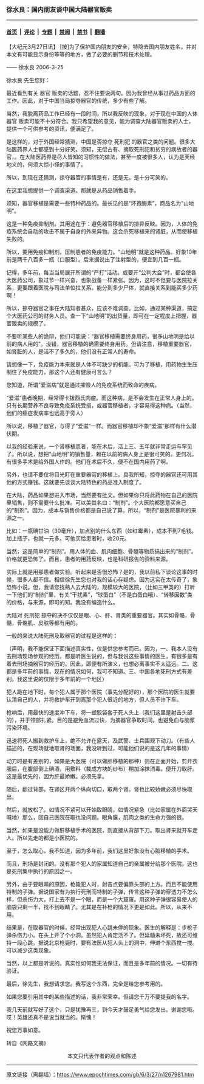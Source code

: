 ### 徐水良：国内朋友谈中国大陆器官贩卖

---

#### [首页](../../../..?n1267981) &nbsp;|&nbsp; [评论](../../../../../epoch-comment?n1267981) &nbsp;|&nbsp; [专题](../../../../../epoch-special?n1267981) &nbsp;|&nbsp; [禁闻](../../../../../epoch-news?n1267981) &nbsp;|&nbsp; [禁书](../../../../../books?n1267981) &nbsp;|&nbsp; [翻墙](https://github.com/gfw-breaker/nogfw/blob/master/README.md?n1267981)


<div class="post_content" id="artbody" itemprop="articleBody">
 <!-- article content begin -->
 <p>
  【大纪元3月27日讯】 [按]为了保护国内朋友的安全，特隐去国内朋友姓名，并对本文有可能显示身份等等的地方，做了必要的删节和技术处理。
 </p>
 <p>
  ——
  <ok href="https://www.epochtimes.com/gb/tag/%E5%BE%90%E6%B0%B4%E8%89%AF.html">
   徐水良
  </ok>
  2006-3-25
 </p>
 <p>
  <ok href="https://www.epochtimes.com/gb/tag/%E5%BE%90%E6%B0%B4%E8%89%AF.html">
   徐水良
  </ok>
  先生您好：
 </p>
 <p>
  最近看到有关
  <ok href="https://www.epochtimes.com/gb/tag/%E5%99%A8%E5%AE%98.html">
   器官
  </ok>
  贩卖的话题，忍不住要说两句。因为我曾经从事过药品方面的工作。因此，对于中国当局掠夺器官的传统，多少有些了解。
 </p>
 <p>
  当然，我脱离药品工作已经有一段时间，所以我反映的现象，对于现在中国的人体
  <ok href="https://www.epochtimes.com/gb/tag/%E5%99%A8%E5%AE%98.html">
   器官
  </ok>
  贩卖可能不十分符合。我只希望我的意见，能为调查大陆器官贩卖的人士，提供一个可供参考的资讯，便满足了。
 </p>
 <p>
  是这样的，对于外国经常猜测，中国是否掠夺
  <ok href="https://www.epochtimes.com/gb/tag/%E6%AD%BB%E5%88%91%E7%8A%AF.html">
   死刑犯
  </ok>
  的器官之类的问题。很多大陆医药界人士都感到十分好笑。须知，无偿占有、摘取死刑犯和贫穷的病故者的器官，。在大陆医药界是尽人皆知的习惯性的做法，甚至一度被很多人，认为是天经地义的，何须大惊小怪的事情了。
 </p>
 <p>
  所以，到现在还猜测，掠夺器官的事情是有，还是无，是十分可笑的。
 </p>
 <p>
  在这里我想提供一个调查渠道。那就是从药品销售着手。
 </p>
 <p>
  须知，器官移植是需要一些特种药品的。最长见的是“环孢酶素”，商品名为“山地明”。
 </p>
 <p>
  这是一种免疫抑制剂。其用途在于：避免器官移植后的排异反映。因为，人体的免疫系统会自动的攻击不属于自身的外来异物。这会杀死移植来的肾脏，从而使移植失败的。
 </p>
 <p>
  所以，要用免疫抑制剂，压制患者的免疫能力。“山地明”就是这种药品。好象10年前是两千八百多一瓶（口服型）。后来据说出了注射型的，便宜到几百一瓶。
 </p>
 <p>
  记得，多年前，每当当局展开所谓的“严打”活动。或要开“公判大会”时，都会使各大医药公司，象过节一样兴奋，也象战备一样紧张。因为，这时不但要与医院拉关系，更要跟着医院与司法单位拉关系。能分到多少尸体，就直接关系到能买多少药啊！
 </p>
 <p>
  所以，掠夺器官之事在大陆知者甚众，应该不难调查。比如，通过某种渠道，搞定个大医药公司的财务人员。查一下“山地明”的出货量，即可在一定程度上把握，器官贩卖的规模了。
 </p>
 <p>
  不要听某些人的诡辩，他们可能说：“器官移植需要终身用药，很多山地明是给以前的病人用的”。没错，器官移植的确需要终身用药。但请注意，移植重要器官，如肾脏的人，是活不了多久的，他们没有正常人的寿命。
 </p>
 <p>
  请想像一下，免疫能力本来就是人体不可缺少的机能。可为了移植，用药物生生压制住了免疫能力，那这个人还有健康可言么？
 </p>
 <p>
  您知道，所谓“爱滋病”就是通过摧毁人的免疫系统而致命的疾病。
 </p>
 <p>
  “爱滋”患者晚期，经常得卡拨西氏肉瘤。而这种病，是不会发生在正常人身上的。只有长期营养不良导致免疫系统受损，或器官移植者，才容易得这种病。（当然，他们的癌症发病率也远高于旁人）
 </p>
 <p>
  所以说，移植了器官，与得了“爱滋”一样。而器官移植却不象“爱滋”那样有什么潜伏期。
 </p>
 <p>
  以我的经验来说，一个肾移植患者，能在术后，活上三、五年就非常走运与罕见了。所以说，想把“山地明”的销售量，赖在以前的病人身上是很可笑的。更何况，有很多手术是给外国人作的。他们在术后不久，便不在国内用药了啊。
 </p>
 <p>
  另外，也请不要仅将目光盯在重要器官的移植上。具我所知，掠夺的器官还可用其他的方式赚钱。这就要先谈谈大陆特色的药品准入制度了。
 </p>
 <p>
  在大陆，药品如果想进入市场，当然要有批文。但如果你只将此药物在自己的医院里销售，则不需要什么批准。可以美其名曰：“制剂”。个大医院都愿意买自己的“制剂”。因为，成本与销售价格都是自己说了算。所以，“制剂”是医院暴利的来源之一。
 </p>
 <p>
  比如：一瓶碘甘油（30毫升），加点别的什么东西（如红霉素），成本不到7毛钱。加上瓶子，也就一元多。可他买给患者时，收20元。
 </p>
 <p>
  当然，这是简单的“制剂”。用人体的血、肌肉细胞、骨髓等物质搞出来的“制剂”。价格就更恐怖了。而且，患者的用药反映，也是科研报告的资料来源。
 </p>
 <p>
  实际上就是用那患者做实验。听起来是否很恐怖？是的，我以前私下谈论这事的时候，很多人都不信。相信徐先生您也对我的话心存疑虑。因为这实在太传奇了，象恐怖小说。但，我请您找熟人去大陆的，规模较大的医院，（比如三甲类的）打听一下他们的“制剂”里，有关“干扰素”，“球蛋白”（不是白蛋白哦）、“转移因数”类的价格，与来源，即可的知。我没有编造什么。
 </p>
 <p>
  大陆对
  <ok href="https://www.epochtimes.com/gb/tag/%E6%AD%BB%E5%88%91%E7%8A%AF.html">
   死刑犯
  </ok>
  掠夺的决不仅仅是眼、心、肝、肾类的重要器官。其实如骨骼，骨髓，骨骼肌、皮肤等都有用的。
 </p>
 <p>
  一般的来说大陆死刑及取器官的过程是这样的：
 </p>
 <p>
  （声明，我不能保证下面描述真实性，仅是供您参考而已。因为，一、我本人没有去刑场现场参观的经历。都是听医生说的，但与我说这些事情的医生，有很多是有着去刑场摘器官的经历的。因此，即便有所演义，也想必离事实不太遥远。二、这都是多年前的事情，现在的情况如何，我可不知道。三、中国各地死刑方式有差别。我这里说的仅限于多年前的一个地区）
 </p>
 <p>
  犯人跪在地下时，每个犯人属于那个医院（事先分配好的），那个医院的医生就要认清自己的人，并将救护车开到离那个犯人很近的地方，但人员不许下车。
 </p>
 <p>
  枪响后，用最快的速度冲下车，将一塑胶袋套于死人头上（我们这里是射击头部的），并于颈部扎紧。目的是避免血流过快，为摘器官争取时间。也避免血与脑浆污染环境。
 </p>
 <p>
  迅速将死人搬到救护车上，绝不允许在露天，及武警、士兵围观下动刀。（有些人描述的，在现场就地取肾的场面，我没听到过，可能他们说的是这几年的事情）
 </p>
 <p>
  动刀时是有差别的，如果是大医院（可以做肝移植的那种）则在正面开始，剪开衣服后，在腹部倒上碘酒，用敷料（裁成方块的纱布）稍加涂抹消毒。便开刀取肝。这是最优先的，因为肝最娇嫩。必须先拿。
 </p>
 <p>
  随后，翻过背部，在肾区开两个纵向切口，取两个肾。肾也比较娇嫩必须尽快取出。
 </p>
 <p>
  然后，就放松了。如情况不紧可以开始取眼睛，如情况紧急（比如家属在外面哭天喊地）那么，回自己医院在取也没问题。眼角膜，肌肉之类的生命力强的很。
 </p>
 <p>
  当然，如果是没能力做肝移植手术的医院，则直接从背部下刀。取出肾来就开车走人。所以先走的都是小医院的。
 </p>
 <p>
  至于，怎么取心，我不知道，因为多年前，我们这里好象没有心脏移植的手术。
 </p>
 <p>
  而且，刑场是封闭的。没有那个犯人的家属知道自己的亲属被分给那个医院。这也是死刑集中执行的原因之一。
 </p>
 <p>
  另外，由于要眼睛的原因，枪毙犯人时，射击点要偏靠头部的上方。而且不能使用特制的子弹。据说国家有为执行死刑而特制的子弹，传言这种子弹的穿透力不怎么样，但杀伤力大，打上去不是一个眼，而是一个大窟窿。用这种子弹很容易使人的脑袋只剩一半，找不到眼睛了。尤其是在补枪的情况下更是如此。所以，从来不用。
 </p>
 <p>
  结果是，在取器官的时候，经常出现犯人心跳未停的现象。医生的解释是：步枪子弹杀伤力小。在头上开了个小洞。虽然犯人肯定活不了。但延髓未坏死，故还可维持一段心跳。据说北京枪毙时，要有法医从犯人头上的洞中，伸进个东西搅一搅。可以减少这类现象。
 </p>
 <p>
  当然，以上都是听说的。真实性如何我无法保证，而且是多年前的情况。一切有待验证。
 </p>
 <p>
  最后，徐先生，我想请求您。我写这个东西，完全是给您参考用的。
 </p>
 <p>
  如果您要引用其中的某些描述的话，我非常荣幸。但请您千万不要提我的名字。
 </p>
 <p>
  我几天前就写好了这个，只是犹豫再三，到今天才鼓足勇气给您发出。谢谢您哦。哎！英雄还真不是说当就当的。惭愧！
 </p>
 <p>
  祝您万事如意。
 </p>
 <p>
  转自《网路文摘》
  <font color="#ffffff">
   (http://www.dajiyuan.com)
  </font>
  <br/>
  <center>
   <font class="GY13">
    本文只代表作者的观点和陈述
   </font>
  </center>
 </p>
 <!-- article content end -->
 <div id="below_article_ad">
 </div>
</div>


---

原文链接（需翻墙）：https://www.epochtimes.com/gb/6/3/27/n1267981.htm